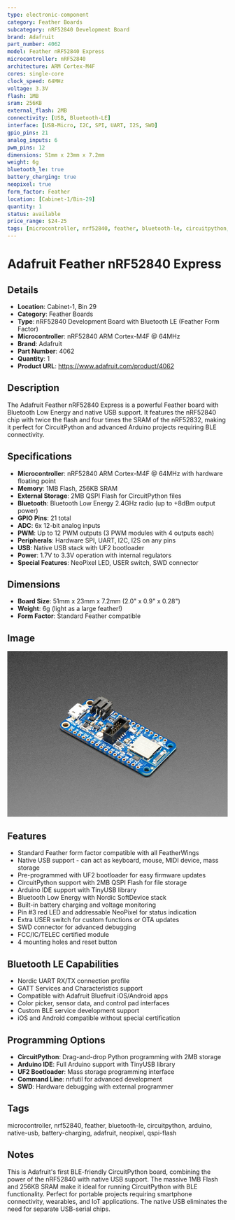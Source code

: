 ```yaml
---
type: electronic-component
category: Feather Boards
subcategory: nRF52840 Development Board
brand: Adafruit
part_number: 4062
model: Feather nRF52840 Express
microcontroller: nRF52840
architecture: ARM Cortex-M4F
cores: single-core
clock_speed: 64MHz
voltage: 3.3V
flash: 1MB
sram: 256KB
external_flash: 2MB
connectivity: [USB, Bluetooth-LE]
interface: [USB-Micro, I2C, SPI, UART, I2S, SWD]
gpio_pins: 21
analog_inputs: 6
pwm_pins: 12
dimensions: 51mm x 23mm x 7.2mm
weight: 6g
bluetooth_le: true
battery_charging: true
neopixel: true
form_factor: Feather
location: [Cabinet-1/Bin-29]
quantity: 1
status: available
price_range: $24-25
tags: [microcontroller, nrf52840, feather, bluetooth-le, circuitpython, arduino, native-usb, battery-charging, adafruit, neopixel, qspi-flash]
---
```


# Adafruit Feather nRF52840 Express

## Details

- **Location**: Cabinet-1, Bin 29
- **Category**: Feather Boards
- **Type**: nRF52840 Development Board with Bluetooth LE (Feather Form Factor)
- **Microcontroller**: nRF52840 ARM Cortex-M4F @ 64MHz
- **Brand**: Adafruit
- **Part Number**: 4062
- **Quantity**: 1
- **Product URL**: https://www.adafruit.com/product/4062

## Description

The Adafruit Feather nRF52840 Express is a powerful Feather board with Bluetooth Low Energy and native USB support. It features the nRF52840 chip with twice the flash and four times the SRAM of the nRF52832, making it perfect for CircuitPython and advanced Arduino projects requiring BLE connectivity.

## Specifications

- **Microcontroller**: nRF52840 ARM Cortex-M4F @ 64MHz with hardware floating point
- **Memory**: 1MB Flash, 256KB SRAM
- **External Storage**: 2MB QSPI Flash for CircuitPython files
- **Bluetooth**: Bluetooth Low Energy 2.4GHz radio (up to +8dBm output power)
- **GPIO Pins**: 21 total
- **ADC**: 6x 12-bit analog inputs
- **PWM**: Up to 12 PWM outputs (3 PWM modules with 4 outputs each)
- **Peripherals**: Hardware SPI, UART, I2C, I2S on any pins
- **USB**: Native USB stack with UF2 bootloader
- **Power**: 1.7V to 3.3V operation with internal regulators
- **Special Features**: NeoPixel LED, USER switch, SWD connector

## Dimensions

- **Board Size**: 51mm x 23mm x 7.2mm (2.0" x 0.9" x 0.28")
- **Weight**: 6g (light as a large feather!)
- **Form Factor**: Standard Feather compatible

## Image

![Adafruit Feather nRF52840 Express](../attachments/4062-02.jpg)

## Features

- Standard Feather form factor compatible with all FeatherWings
- Native USB support - can act as keyboard, mouse, MIDI device, mass storage
- Pre-programmed with UF2 bootloader for easy firmware updates
- CircuitPython support with 2MB QSPI Flash for file storage
- Arduino IDE support with TinyUSB library
- Bluetooth Low Energy with Nordic SoftDevice stack
- Built-in battery charging and voltage monitoring
- Pin #3 red LED and addressable NeoPixel for status indication
- Extra USER switch for custom functions or OTA updates
- SWD connector for advanced debugging
- FCC/IC/TELEC certified module
- 4 mounting holes and reset button

## Bluetooth LE Capabilities

- Nordic UART RX/TX connection profile
- GATT Services and Characteristics support
- Compatible with Adafruit Bluefruit iOS/Android apps
- Color picker, sensor data, and control pad interfaces
- Custom BLE service development support
- iOS and Android compatible without special certification

## Programming Options

- **CircuitPython**: Drag-and-drop Python programming with 2MB storage
- **Arduino IDE**: Full Arduino support with TinyUSB library
- **UF2 Bootloader**: Mass storage programming interface
- **Command Line**: nrfutil for advanced development
- **SWD**: Hardware debugging with external programmer

## Tags

microcontroller, nrf52840, feather, bluetooth-le, circuitpython, arduino, native-usb, battery-charging, adafruit, neopixel, qspi-flash

## Notes

This is Adafruit's first BLE-friendly CircuitPython board, combining the power of the nRF52840 with native USB support. The massive 1MB Flash and 256KB SRAM make it ideal for running CircuitPython with BLE functionality. Perfect for portable projects requiring smartphone connectivity, wearables, and IoT applications. The native USB eliminates the need for separate USB-serial chips.
